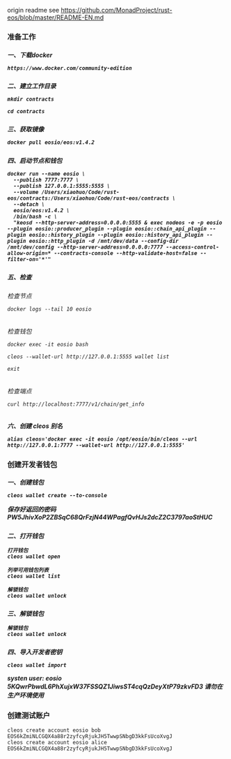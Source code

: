 origin readme see https://github.com/MonadProject/rust-eos/blob/master/README-EN.md

### 准备工作

<h5> 一、下载docker

```
https://www.docker.com/community-edition

```

<h5> 二、建立工作目录

```
mkdir contracts

cd contracts
```

<h5> 三、获取镜像

```
docker pull eosio/eos:v1.4.2
```

<h5> 四、启动节点和钱包

```
docker run --name eosio \
  --publish 7777:7777 \
  --publish 127.0.0.1:5555:5555 \
  --volume /Users/xiaohuo/Code/rust-eos/contracts:/Users/xiaohuo/Code/rust-eos/contracts \
  --detach \
  eosio/eos:v1.4.2 \
  /bin/bash -c \
  "keosd --http-server-address=0.0.0.0:5555 & exec nodeos -e -p eosio --plugin eosio::producer_plugin --plugin eosio::chain_api_plugin --plugin eosio::history_plugin --plugin eosio::history_api_plugin --plugin eosio::http_plugin -d /mnt/dev/data --config-dir /mnt/dev/config --http-server-address=0.0.0.0:7777 --access-control-allow-origin=* --contracts-console --http-validate-host=false --filter-on='*'"
```

<h5> 五、检查

<h6> 检查节点

```
docker logs --tail 10 eosio
```

<h6> 检查钱包

```
docker exec -it eosio bash

cleos --wallet-url http://127.0.0.1:5555 wallet list

exit

```

<h6> 检查端点

```
curl http://localhost:7777/v1/chain/get_info
```

<h5> 六、创建 cleos 别名 

```
alias cleos='docker exec -it eosio /opt/eosio/bin/cleos --url http://127.0.0.1:7777 --wallet-url http://127.0.0.1:5555'
```

### 创建开发者钱包

<h5> 一、创建钱包

```
cleos wallet create --to-console
```

保存好返回的密码 PW5JhivXoP2ZBSqC68QrFzjN44WPagfQvHJs2dcZ2C3797aoStHUC

<h5> 二、打开钱包

```
打开钱包
cleos wallet open

列举可用钱包列表
cleos wallet list

解锁钱包
cleos wallet unlock
```

<h5> 三、解锁钱包

```
解锁钱包
cleos wallet unlock
```

<h5> 四、导入开发者密钥

```
cleos wallet import
```

systen user: eosio 5KQwrPbwdL6PhXujxW37FSSQZ1JiwsST4cqQzDeyXtP79zkvFD3 请勿在生产环境使用


### 创建测试账户

```
cleos create account eosio bob EOS6kZmiNLCGQX4a88r2zyfcyRjukJH5TwwpSNbgD3kkFsUcoXvgJ 
cleos create account eosio alice EOS6kZmiNLCGQX4a88r2zyfcyRjukJH5TwwpSNbgD3kkFsUcoXvgJ
```